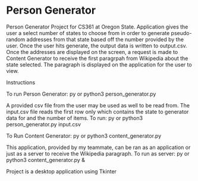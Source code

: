 # Person Generator

Person Generator Project for CS361 at Oregon State. 
Application gives the user a select number of states to choose from in order to generate pseudo-random addresses from that state based off the number provided by the user. Once the user hits generate, the output data is written to output.csv. Once the addresses are displayed on the screen, a request is made to Content Generator to receive the first paragrpah from Wikipedia about the state selected. The paragraph is displayed on the application for the user to view.

Instructions

To run Person Generator: 
py or python3 person_generator.py

A provided csv file from the user may be used as well to be read from. The input.csv file reads the first row only which contains the state to generator data for and the number of items.
To run:
py or python3 person_generator.py input.csv

To Run Content Generator:
py or python3 content_generator.py

This application, provided by my teammate, can be ran as an application or just as a server to receive the Wikipedia paragraph.
To run as server:
py or python3 content_generator.py &

Project is a desktop application using Tkinter

